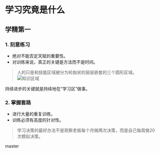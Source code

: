 # 学习究竟是什么

## 学精第一

### 1. 刻意练习
- 绝对不能否定天赋的重要性。
- 对训练来说，真正的关键是方法而不是时间。

> 人的只是和技能区域被分为轮胎状的层层嵌套的三个圆形区域。
![知识区域](https://ss2.bdstatic.com/70cFvnSh_Q1YnxGkpoWK1HF6hhy/it/u=2105219264,4180367704&fm=26&gp=0.jpg)

持续进步的关键就是持续地在“学习区”做事。

### 2. 掌握套路

- 进行大量的重复训练。
- 训练必须有高度的针对性。
> 学习决策的最好办法不是观察老板每个月做两次决策，而是自己每周做20次模拟决策。

master